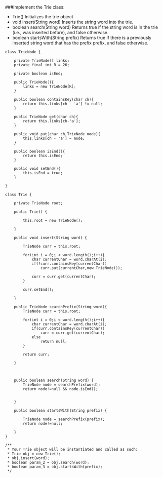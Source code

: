 ###Implement the Trie class:

 - Trie() Initializes the trie object.
 - void insert(String word) Inserts the string word into the trie.
 - boolean search(String word) Returns true if the string word is in the trie (i.e., was inserted before), and false otherwise.
 - boolean startsWith(String prefix) Returns true if there is a previously inserted string word that has the prefix prefix, and false otherwise.

```
class TrieNode {
    
    private TrieNode[] links;
    private final int R = 26;
    
    private boolean isEnd;
    
    public TrieNode(){
        links = new TrieNode[R];
    }
    
    public boolean containsKey(char ch){
        return this.links[ch - 'a'] != null;
    }
    
    public TrieNode get(char ch){
        return this.links[ch-'a'];
    }
    
    public void put(char ch,TrieNode node){
        this.links[ch - 'a'] = node;
    }
    
    public boolean isEnd(){
        return this.isEnd;
    }
    
    public void setEnd(){
        this.isEnd = true;
    }
    
}

class Trie {
    
    private TrieNode root;

    public Trie() {
        
        this.root = new TrieNode();
        
    }
    
    public void insert(String word) {
        
        TrieNode curr = this.root;
        
        for(int i = 0;i < word.length();i++){
            char currentChar = word.charAt(i);
            if(!curr.containsKey(currentChar))
                curr.put(currentChar,new TrieNode());
            
            curr = curr.get(currentChar);
        }
        
        curr.setEnd();
        
    }
    
    public TrieNode searchPrefix(String word){
        TrieNode curr = this.root;
        
        for(int i = 0;i < word.length();i++){
            char currentChar = word.charAt(i);
            if(curr.containsKey(currentChar))
                curr = curr.get(currentChar);
            else
                return null;
        }
        
        return curr;
        
    }
    
    
    
    public boolean search(String word) {
        TrieNode node = searchPrefix(word);
        return node!=null && node.isEnd();
        
        
    }
    
    public boolean startsWith(String prefix) {
        
        TrieNode node = searchPrefix(prefix);
        return node!=null;
        
    }
}

/**
 * Your Trie object will be instantiated and called as such:
 * Trie obj = new Trie();
 * obj.insert(word);
 * boolean param_2 = obj.search(word);
 * boolean param_3 = obj.startsWith(prefix);
 */
```
